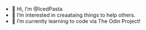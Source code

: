 - 👋 Hi, I’m @IcedPasta
- 👀 I’m interested in creaataing things to help others.
- 🌱 I’m currently learning to code via The Odin Project!

<!---
IcedPasta/IcedPasta is a ✨ special ✨ repository because its `README.md` (this file) appears on your GitHub profile.
You can click the Preview link to take a look at your changes.
--->
